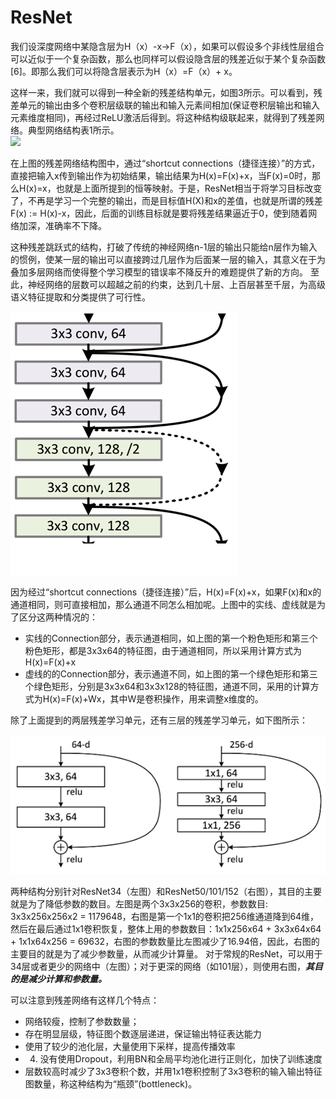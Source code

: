 # ResNet

 我们设深度网络中某隐含层为H（x）-x→F（x），如果可以假设多个非线性层组合可以近似于一个复杂函数，那么也同样可以假设隐含层的残差近似于某个复杂函数\[6\]。即那么我们可以将隐含层表示为H（x）=F（x）+ x。  
  
这样一来，我们就可以得到一种全新的残差结构单元，如图3所示。可以看到，残差单元的输出由多个卷积层级联的输出和输入元素间相加\(保证卷积层输出和输入元素维度相同\)，再经过ReLU激活后得到。将这种结构级联起来，就得到了残差网络。典型网络结构表1所示。  
![](https://pic2.zhimg.com/80/90e58f36fc1b0ae42443b69176cc2a75_hd.png)

在上图的残差网络结构图中，通过“shortcut connections（捷径连接）”的方式，直接把输入x传到输出作为初始结果，输出结果为H\(x\)=F\(x\)+x，当F\(x\)=0时，那么H\(x\)=x，也就是上面所提到的恒等映射。于是，ResNet相当于将学习目标改变了，不再是学习一个完整的输出，而是目标值H\(X\)和x的差值，也就是所谓的残差F\(x\) := H\(x\)-x，因此，后面的训练目标就是要将残差结果逼近于0，使到随着网络加深，准确率不下降。

这种残差跳跃式的结构，打破了传统的神经网络n-1层的输出只能给n层作为输入的惯例，使某一层的输出可以直接跨过几层作为后面某一层的输入，其意义在于为叠加多层网络而使得整个学习模型的错误率不降反升的难题提供了新的方向。 至此，神经网络的层数可以超越之前的约束，达到几十层、上百层甚至千层，为高级语义特征提取和分类提供了可行性。

![](../../.gitbook/assets/image%20%2813%29.png)

因为经过“shortcut connections（捷径连接）”后，H\(x\)=F\(x\)+x，如果F\(x\)和x的通道相同，则可直接相加，那么通道不同怎么相加呢。上图中的实线、虚线就是为了区分这两种情况的：

* 实线的Connection部分，表示通道相同，如上图的第一个粉色矩形和第三个粉色矩形，都是3x3x64的特征图，由于通道相同，所以采用计算方式为H\(x\)=F\(x\)+x
* 虚线的的Connection部分，表示通道不同，如上图的第一个绿色矩形和第三个绿色矩形，分别是3x3x64和3x3x128的特征图，通道不同，采用的计算方式为H\(x\)=F\(x\)+Wx，其中W是卷积操作，用来调整x维度的。

除了上面提到的两层残差学习单元，还有三层的残差学习单元，如下图所示：

![](../../.gitbook/assets/image%20%2815%29.png)

两种结构分别针对ResNet34（左图）和ResNet50/101/152（右图），其目的主要就是为了降低参数的数目。左图是两个3x3x256的卷积，参数数目: 3x3x256x256x2 = 1179648，右图是第一个1x1的卷积把256维通道降到64维，然后在最后通过1x1卷积恢复，整体上用的参数数目：1x1x256x64 + 3x3x64x64 + 1x1x64x256 = 69632，右图的参数数量比左图减少了16.94倍，因此，右图的主要目的就是为了减少参数量，从而减少计算量。 对于常规的ResNet，可以用于34层或者更少的网络中（左图）；对于更深的网络（如101层），则使用右图，_**其目的是减少计算和参数量。**_



可以注意到残差网络有这样几个特点：

* 网络较瘦，控制了参数数量；
* 存在明显层级，特征图个数逐层递进，保证输出特征表达能力
* 使用了较少的池化层，大量使用下采样，提高传播效率
* 4. 没有使用Dropout，利用BN和全局平均池化进行正则化，加快了训练速度
* 层数较高时减少了3x3卷积个数，并用1x1卷积控制了3x3卷积的输入输出特征图数量，称这种结构为“瓶颈”\(bottleneck\)。

